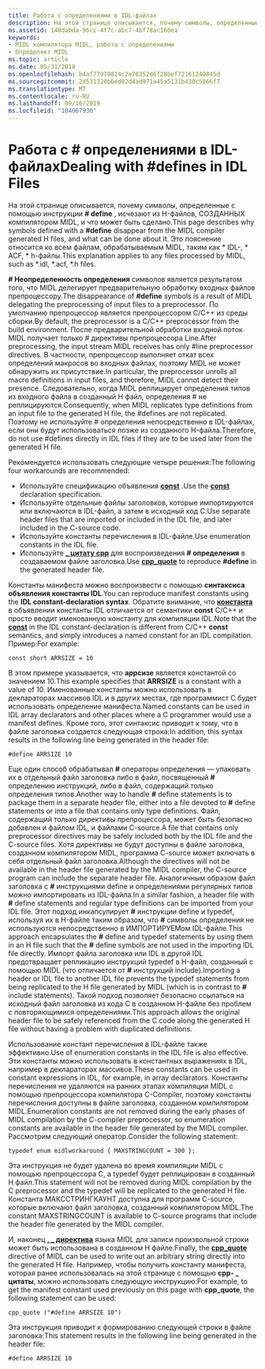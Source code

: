 ```yaml
---
title: Работа с определениями в IDL-файлах
description: На этой странице описывается, почему символы, определенные с помощью \ define, исчезают H-файлы, созданные компилятором MIDL, и что можно делать с ним. Это описание относится ко всем файлам, обрабатываемым MIDL, таким как файлы \. idl, \. ACF, \. h.
ms.assetid: 148dabda-96cc-4f7c-abc7-4bf78ac166ea
keywords:
- MIDL компилятора MIDL, работа с определениями
- Определяет MIDL
ms.topic: article
ms.date: 05/31/2018
ms.openlocfilehash: b4af77979824c2e76352d6f28bef72161249845d
ms.sourcegitcommit: 2d531328b6ed82d4ad971a45a5131b430c5866f7
ms.translationtype: MT
ms.contentlocale: ru-RU
ms.lasthandoff: 09/16/2019
ms.locfileid: "104067930"
---
```

# <a name="dealing-with-defines-in-idl-files"></a><span data-ttu-id="04dd2-106">Работа с \# определениями в IDL-файлах</span><span class="sxs-lookup"><span data-stu-id="04dd2-106">Dealing with \#defines in IDL Files</span></span>

<span data-ttu-id="04dd2-107">На этой странице описывается, почему символы, определенные с помощью инструкции **\# define** , исчезают из H-файлов, СОЗДАННЫХ компилятором MIDL, и что может быть сделано.</span><span class="sxs-lookup"><span data-stu-id="04dd2-107">This page describes why symbols defined with a **\#define** disappear from the MIDL compiler generated H files, and what can be done about it.</span></span> <span data-ttu-id="04dd2-108">Это пояснение относится ко всем файлам, обрабатываемым MIDL, таким как \* IDL-, \* ACF, \* h-файлы.</span><span class="sxs-lookup"><span data-stu-id="04dd2-108">This explanation applies to any files processed by MIDL, such as \*.idl, \*.acf, \*.h files.</span></span>

<span data-ttu-id="04dd2-109">**\# Неопределенность определения** символов является результатом того, что MIDL делегирует предварительную обработку входных файлов препроцессору.</span><span class="sxs-lookup"><span data-stu-id="04dd2-109">The disappearance of **\#define** symbols is a result of MIDL delegating the preprocessing of input files to a preprocessor.</span></span> <span data-ttu-id="04dd2-110">По умолчанию препроцессор является препроцессором C/C++ из среды сборки.</span><span class="sxs-lookup"><span data-stu-id="04dd2-110">By default, the preprocessor is a C/C++ preprocessor from the build environment.</span></span> <span data-ttu-id="04dd2-111">После предварительной обработки входной поток MIDL получает только \# директивы препроцессора Line.</span><span class="sxs-lookup"><span data-stu-id="04dd2-111">After preprocessing, the input stream MIDL receives has only \#line preprocessor directives.</span></span> <span data-ttu-id="04dd2-112">В частности, препроцессор выполняет откат всех определений макросов во входных файлах, поэтому MIDL не может обнаружить их присутствие.</span><span class="sxs-lookup"><span data-stu-id="04dd2-112">In particular, the preprocessor unrolls all macro definitions in input files, and therefore, MIDL cannot detect their presence.</span></span> <span data-ttu-id="04dd2-113">Следовательно, когда MIDL реплицирует определения типов из входного файла в созданный H файл, определения \# не реплицируются.</span><span class="sxs-lookup"><span data-stu-id="04dd2-113">Consequently, when MIDL replicates type definitions from an input file to the generated H file, the \#defines are not replicated.</span></span> <span data-ttu-id="04dd2-114">Поэтому не используйте \# определения непосредственно в IDL-файлах, если они будут использоваться позже из созданного H-файла.</span><span class="sxs-lookup"><span data-stu-id="04dd2-114">Therefore, do not use \#defines directly in IDL files if they are to be used later from the generated H file.</span></span>

<span data-ttu-id="04dd2-115">Рекомендуется использовать следующие четыре решения:</span><span class="sxs-lookup"><span data-stu-id="04dd2-115">The following four workarounds are recommended:</span></span>

-   <span data-ttu-id="04dd2-116">Используйте спецификацию объявления [**const**](const.md) .</span><span class="sxs-lookup"><span data-stu-id="04dd2-116">Use the [**const**](const.md) declaration specification.</span></span>
-   <span data-ttu-id="04dd2-117">Используйте отдельные файлы заголовков, которые импортируются или включаются в IDL-файл, а затем в исходный код C.</span><span class="sxs-lookup"><span data-stu-id="04dd2-117">Use separate header files that are imported or included in the IDL file, and later included in the C-source code.</span></span>
-   <span data-ttu-id="04dd2-118">Используйте константы перечисления в IDL-файле.</span><span class="sxs-lookup"><span data-stu-id="04dd2-118">Use enumeration constants in the IDL file.</span></span>
-   <span data-ttu-id="04dd2-119">Используйте [**\_ цитату cpp**](cpp-quote.md) для воспроизведения **\# определения** в создаваемом файле заголовка.</span><span class="sxs-lookup"><span data-stu-id="04dd2-119">Use [**cpp\_quote**](cpp-quote.md) to reproduce **\#define** in the generated header file.</span></span>

<span data-ttu-id="04dd2-120">Константы манифеста можно воспроизвести с помощью **синтаксиса объявления константы IDL**.</span><span class="sxs-lookup"><span data-stu-id="04dd2-120">You can reproduce manifest constants using the **IDL constant-declaration syntax**.</span></span> <span data-ttu-id="04dd2-121">Обратите внимание, что [**константа**](const.md) в объявлении константы IDL отличается от семантики **const** C/C++ и просто вводит именованную константу для компиляции IDL.</span><span class="sxs-lookup"><span data-stu-id="04dd2-121">Note that the [**const**](const.md) in the IDL constant-declaration is different from C/C++ **const** semantics, and simply introduces a named constant for an IDL compilation.</span></span> <span data-ttu-id="04dd2-122">Пример:</span><span class="sxs-lookup"><span data-stu-id="04dd2-122">For example:</span></span>

``` syntax
const short ARRSIZE = 10
```

<span data-ttu-id="04dd2-123">В этом примере указывается, что **аррсизе** является константой со значением 10.</span><span class="sxs-lookup"><span data-stu-id="04dd2-123">This example specifies that **ARRSIZE** is a constant with a value of 10.</span></span> <span data-ttu-id="04dd2-124">Именованные константы можно использовать в деклараторах массивов IDL и в других местах, где программист C будет использовать определение манифеста.</span><span class="sxs-lookup"><span data-stu-id="04dd2-124">Named constants can be used in IDL array declarators and other places where a C programmer would use a manifest defines.</span></span> <span data-ttu-id="04dd2-125">Кроме того, этот синтаксис приводит к тому, что в файле заголовка создается следующая строка:</span><span class="sxs-lookup"><span data-stu-id="04dd2-125">In addition, this syntax results in the following line being generated in the header file:</span></span>

``` syntax
#define ARRSIZE 10
```

<span data-ttu-id="04dd2-126">Еще один способ обрабатывал **\#** операторы определения — упаковать их в отдельный файл заголовка либо в файл, посвященный **\#** определению инструкций, либо в файл, содержащий только определения типов.</span><span class="sxs-lookup"><span data-stu-id="04dd2-126">Another way to handle **\#** define statements is to package them in a separate header file, either into a file devoted to **\#** define statements or into a file that contains only type definitions.</span></span> <span data-ttu-id="04dd2-127">Файл, содержащий только директивы препроцессора, может быть безопасно добавлен и файлом IDL, и файлами C-source.</span><span class="sxs-lookup"><span data-stu-id="04dd2-127">A file that contains only preprocessor directives may be safely included both by the IDL file and the C-source files.</span></span> <span data-ttu-id="04dd2-128">Хотя директивы не будут доступны в файле заголовка, созданном компилятором MIDL, программа C-source может включать в себя отдельный файл заголовка.</span><span class="sxs-lookup"><span data-stu-id="04dd2-128">Although the directives will not be available in the header file generated by the MIDL compiler, the C-source program can include the separate header file.</span></span> <span data-ttu-id="04dd2-129">Аналогичным образом файл заголовка с **\#** инструкциями define и определениями регулярных типов можно импортировать из IDL-файла.</span><span class="sxs-lookup"><span data-stu-id="04dd2-129">In a similar fashion, a header file with **\#** define statements and regular type definitions can be imported from your IDL file.</span></span> <span data-ttu-id="04dd2-130">Этот подход инкапсулирует **\#** инструкции define и typedef, используя их в H-файле таким образом, что **\#** символы определения не используются непосредственно в ИМПОРТИРУЕМом IDL-файле.</span><span class="sxs-lookup"><span data-stu-id="04dd2-130">This approach encapsulates the **\#** define and typedef statements by using them in an H file such that the **\#** define symbols are not used in the importing IDL file directly.</span></span> <span data-ttu-id="04dd2-131">Импорт файла заголовка или IDL в другой IDL предотвращает репликацию инструкций typedef в H-файл, созданный с помощью MIDL (что отличается от **\#** инструкций include).</span><span class="sxs-lookup"><span data-stu-id="04dd2-131">Importing a header or IDL file to another IDL file prevents the typedef statements from being replicated to the H file generated by MIDL (which is in contrast to **\#** include statements).</span></span> <span data-ttu-id="04dd2-132">Такой подход позволяет безопасно ссылаться на исходный файл заголовка из кода C в созданном H-файле без проблем с повторяющимися определениями.</span><span class="sxs-lookup"><span data-stu-id="04dd2-132">This approach allows the original header file to be safely referenced from the C code along the generated H file without having a problem with duplicated definitions.</span></span>

<span data-ttu-id="04dd2-133">Использование констант перечисления в IDL-файле также эффективно.</span><span class="sxs-lookup"><span data-stu-id="04dd2-133">Use of enumeration constants in the IDL file is also effective.</span></span> <span data-ttu-id="04dd2-134">Эти константы можно использовать в константных выражениях в IDL, например в деклараторах массивов.</span><span class="sxs-lookup"><span data-stu-id="04dd2-134">These constants can be used in constant expressions in IDL, for example, in array declarators.</span></span> <span data-ttu-id="04dd2-135">Константы перечисления не удаляются на ранних этапах компиляции MIDL с помощью препроцессора компилятора C-Compiler, поэтому константы перечисления доступны в файле заголовка, созданном компилятором MIDL.</span><span class="sxs-lookup"><span data-stu-id="04dd2-135">Enumeration constants are not removed during the early phases of MIDL compilation by the C-compiler preprocessor, so enumeration constants are available in the header file generated by the MIDL compiler.</span></span> <span data-ttu-id="04dd2-136">Рассмотрим следующий оператор.</span><span class="sxs-lookup"><span data-stu-id="04dd2-136">Consider the following statement:</span></span>

``` syntax
typedef enum midlworkaround { MAXSTRINGCOUNT = 300 };
```

<span data-ttu-id="04dd2-137">Эта инструкция не будет удалена во время компиляции MIDL с помощью препроцессора C, а typedef будет реплицирован в созданный H файл.</span><span class="sxs-lookup"><span data-stu-id="04dd2-137">This statement will not be removed during MIDL compilation by the C preprocessor and the typedef will be replicated to the generated H file.</span></span> <span data-ttu-id="04dd2-138">Константа МАКССТРИНГКАУНТ доступна для программ C-source, которые включают файл заголовка, созданный компилятором MIDL.</span><span class="sxs-lookup"><span data-stu-id="04dd2-138">The constant MAXSTRINGCOUNT is available to C-source programs that include the header file generated by the MIDL compiler.</span></span>

<span data-ttu-id="04dd2-139">И, наконец [**, \_ директива**](cpp-quote.md) языка MIDL для записи произвольной строки может быть использована в созданном H файле.</span><span class="sxs-lookup"><span data-stu-id="04dd2-139">Finally, the [**cpp\_quote**](cpp-quote.md) directive of MIDL can be used to write out an arbitrary string directly into the generated H file.</span></span> <span data-ttu-id="04dd2-140">Например, чтобы получить константу манифеста, которая ранее использовалась на этой странице с помощью **cpp- \_ цитаты**, можно использовать следующую инструкцию:</span><span class="sxs-lookup"><span data-stu-id="04dd2-140">For example, to get the manifest constant used previously on this page with **cpp\_quote**, the following statement can be used:</span></span>

``` syntax
cpp_quote ("#define ARRSIZE 10")
```

<span data-ttu-id="04dd2-141">Эта инструкция приводит к формированию следующей строки в файле заголовка:</span><span class="sxs-lookup"><span data-stu-id="04dd2-141">This statement results in the following line being generated in the header file:</span></span>

``` syntax
#define ARRSIZE 10
```

 

 




